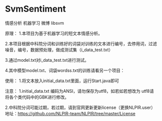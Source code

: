 # SvmSentiment
情感分析 机器学习 微博 libsvm
 
原理：
1.本项目为基于机器学习的短文本情感分析。

2.本项目根据中科院分词和训练好的词袋对训练的文本进行编号，去停用词，过滤噪音，编号，数据预处理，做成测试集（i_data_test.txt）

3.通过model.txt对i_data_test.txt进行测试。

4.其中模型model.txt、词袋wordss.txt的训练请看另一个项目：

使用：
1.将文本放入initial_data.txt里面，运行Start.java即可

注意：
1.initial_data.txt 编码为ANSI，请勿保存为utf8，如若如若想改为
utf8请将各个类代码中的GBK进行修改。

2.中科院分词可能过期，若过期，请到官网更新更新license（更换NLPIR.user）
地址：https://github.com/NLPIR-team/NLPIR/tree/master/License
